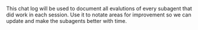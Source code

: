 This chat log will be used to document all evalutions of every subagent that did work in each session. Use it to notate areas for improvement so we can update and make the subagents better with time.